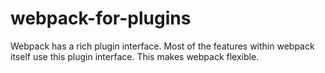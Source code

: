 # webpack-for-plugins
Webpack has a rich plugin interface. Most of the features within webpack itself use this plugin interface. This makes webpack flexible.
